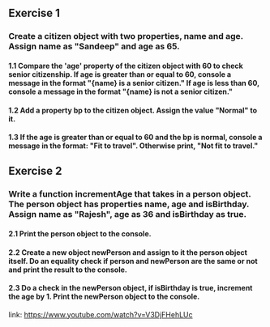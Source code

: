 ## Exercise 1

### Create a citizen object with two properties, name and age. Assign name as "Sandeep" and age as 65.

#### 1.1 Compare the 'age' property of the citizen object with 60 to check senior citizenship. If age is greater than or equal to 60, console a message in the format "{name} is a senior citizen." If age is less than 60, console a message in the format "{name} is not a senior citizen."

#### 1.2 Add a property bp to the citizen object. Assign the value "Normal" to it.

#### 1.3 If the age is greater than or equal to 60 and the bp is normal, console a message in the format: "Fit to travel". Otherwise print, "Not fit to travel."

## Exercise 2

### Write a function incrementAge that takes in a person object. The person object has properties name, age and isBirthday. Assign name as "Rajesh", age as 36 and isBirthday as true.

#### 2.1 Print the person object to the console.

#### 2.2 Create a new object newPerson and assign to it the person object itself. Do an equality check if person and newPerson are the same or not and print the result to the console.

#### 2.3 Do a check in the newPerson object, if isBirthday is true, increment the age by 1. Print the newPerson object to the console.

link: https://www.youtube.com/watch?v=V3DjFHehLUc
